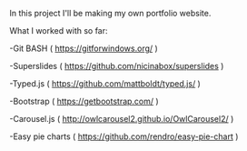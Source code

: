 In this project I'll be making my own portfolio website.

What I worked with so far:

-Git BASH ( https://gitforwindows.org/ )

-Superslides ( https://github.com/nicinabox/superslides )

-Typed.js ( https://github.com/mattboldt/typed.js/ )

-Bootstrap ( https://getbootstrap.com/ )

-Carousel.js ( http://owlcarousel2.github.io/OwlCarousel2/ ) 

-Easy pie charts ( https://github.com/rendro/easy-pie-chart )

